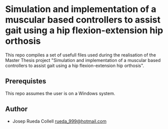 # Simulation and implementation of a muscular based controllers to assist gait using a hip flexion-extension hip orthosis
This repo compiles a set of usefull files used during the realisation of the Master Thesis project "Simulation and implementation of a muscular based controllers to assist gait using a hip flexion-extension hip orthosis".

## Prerequistes
This repo assumes the user is on a Windows system.


## Author
* Josep Rueda Collell
rueda_999@hotmail.com
